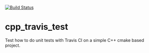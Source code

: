 [![Build Status](https://travis-ci.org/Elkantor/cpp_travis_test.svg?branch=master)](https://travis-ci.org/Elkantor/cpp_travis_test)

# cpp_travis_test
Test how to do unit tests with Travis CI on a simple C++ cmake based project.
